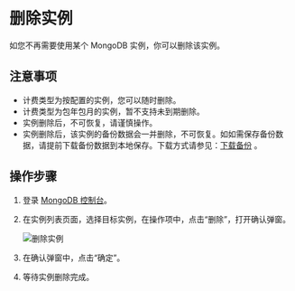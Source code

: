 # 删除实例

如您不再需要使用某个 MongoDB 实例，你可以删除该实例。

## 注意事项
- 计费类型为按配置的实例，您可以随时删除。
- 计费类型为包年包月的实例，暂不支持未到期删除。
- 实例删除后，不可恢复，请谨慎操作。
- 实例删除后，该实例的备份数据会一并删除，不可恢复。如如需保存备份数据，请提前下载备份数据到本地保存。下载方式请参见：[下载备份]() 。

## 操作步骤
1. 登录 [MongoDB 控制台](https://mongodb-console.jdcloud.com/mongodb?dataCenter=bj_02)。
2. 在实例列表页面，选择目标实例，在操作项中，点击“删除”，打开确认弹窗。
 
   ![删除实例](https://github.com/jdcloudcom/cn/blob/master/image/mongodb/mongo-014.png)

3. 在确认弹窗中，点击“确定”。
4. 等待实例删除完成。
